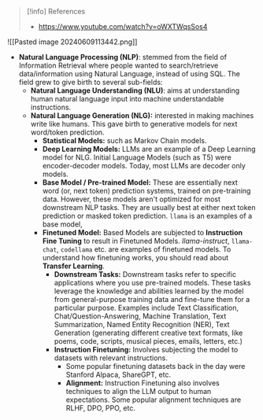 > [!info] References
> - https://www.youtube.com/watch?v=oWXTWqsSos4

![[Pasted image 20240609113442.png]]
- **Natural Language Processing (NLP)**: stemmed from the field of Information Retrieval where people wanted to search/retrieve data/information using Natural Language, instead of using SQL. The field grew to give birth to several sub-fields:
	- **Natural Language Understanding (NLU)**: aims at understanding human natural language input into machine understandable instructions.
	- **Natural Language Generation (NLG):** interested in making machines write like humans. This gave birth to generative models for next word/token prediction. 
		- **Statistical Models:** such as Markov Chain models.
		- **Deep Learning Models:** LLMs are an example of a Deep Learning model for NLG. Initial Language Models (such as T5) were encoder-decoder models. Today, most LLMs are decoder only models.
		 - **Base Model / Pre-trained Model:** These are essentially next word (or, next token) prediction systems, trained on pre-training data. However, these models aren't optimized for most downstream NLP tasks. They are usually best at either next token prediction or masked token prediction. `llama` is an examples of a base model,
		 - **Finetuned Model:** Based Models are subjected to **Instruction Fine Tuning** to result in Finetuned Models. *llama-instruct*, `llama-chat`, `codellama` etc. are examples of finetuned models. To understand how finetuning works, you should read about **Transfer Learning**.
			- **Downstream Tasks:** Downstream tasks refer to specific applications where you use pre-trained models. These tasks leverage the knowledge and abilities learned by the model from general-purpose training data and fine-tune them for a particular purpose. Examples include Text Classification, Chat/Question-Answering, Machine Translation, Text Summarization, Named Entity Recognition (NER), Text Generation (generating different creative text formats, like poems, code, scripts, musical pieces, emails, letters, etc.)
			- **Instruction Finetuning:** Involves subjecting the model to datasets with relevant instructions. 
				- Some popular finetuning datasets back in the day were Stanford Alpaca, ShareGPT, etc.
				- **Alignment:** Instruction Finetuning also involves techniques to align the LLM output to human expectations. Some popular alignment techniques are RLHF, DPO, PPO, etc.